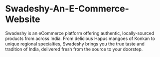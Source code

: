 # Swadeshy-An-E-Commerce-Website
Swadeshy is an eCommerce platform offering authentic, locally-sourced products from across India. From delicious Hapus mangoes of Konkan to unique regional specialties, Swadeshy brings you the true taste and tradition of India, delivered fresh from the source to your doorstep.
